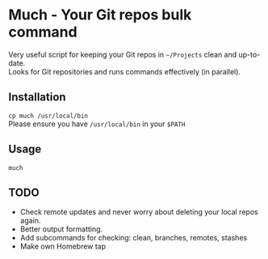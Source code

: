 # Much - Your Git repos bulk command
Very useful script for keeping your Git repos in `~/Projects` clean and up-to-date.  
Looks for Git repositories and runs commands effectively (in parallel).

## Installation
`cp much /usr/local/bin`  
Please ensure you have `/usr/local/bin` in your `$PATH`

## Usage
`much`

## TODO
- Check remote updates and never worry about deleting your local repos again.
- Better output formatting.
- Add subcommands for checking: clean, branches, remotes, stashes
- Make own Homebrew tap
